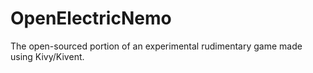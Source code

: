 # OpenElectricNemo
The open-sourced portion of an experimental rudimentary game made using Kivy/Kivent. 
